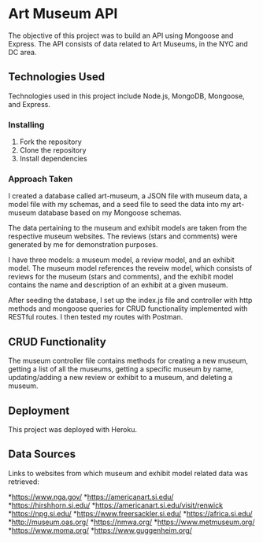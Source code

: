 # Art Museum API
The objective of this project was to build an API using Mongoose and Express. The API consists of data related to Art Museums, in the NYC and DC area. 

## Technologies Used

Technologies used in this project include Node.js, MongoDB, Mongoose, and Express.

### Installing

1. Fork the repository
2. Clone the repository
3. Install dependencies

### Approach Taken

I created a database called art-museum, a JSON file with museum data, a model file with my schemas, and a seed file to seed the data into my art-museum database based on my Mongoose schemas. 

The data pertaining to the museum and exhibit models are taken from the respective museum websites. The reviews (stars and comments) were generated by me for demonstration purposes. 

I have three models: a museum model, a review model, and an exhibit model. The museum model references the reveiw model, which consists of reviews for the museum (stars and comments), and the exhibit model contains the name and description of an exhibit at a given museum. 

After seeding the database, I set up the index.js file and controller with http methods and mongoose queries for CRUD functionality implemented with RESTful routes. I then tested my routes with Postman.

## CRUD Functionality

The museum controller file contains methods for creating a new museum, getting a list of all the museums, getting a specific museum by name, updating/adding a new review or exhibit to a museum, and deleting a museum.

## Deployment

This project was deployed with Heroku.

## Data Sources

Links to websites from which museum and exhibit model related data was retrieved:

*https://www.nga.gov/
*https://americanart.si.edu/
*https://hirshhorn.si.edu/
*https://americanart.si.edu/visit/renwick
*https://npg.si.edu/
*https://www.freersackler.si.edu/
*https://africa.si.edu/
*http://museum.oas.org/
*https://nmwa.org/
*https://www.metmuseum.org/
*https://www.moma.org/
*https://www.guggenheim.org/